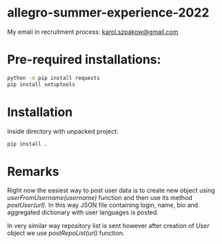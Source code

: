 # allegro-summer-experience-2022

My email in recruitment process: karol.szpakow@gmail.com 

# Pre-required installations:
```sh
python -m pip install requests
pip install setuptools
```
# Installation

Inside directory with unpacked project:
```sh
pip install .
```
# Remarks

Right now the easiest way to post user data is to create new object using *userFromUsername(username)* function and then use its method *postUser(url)*. In this way JSON file containing login, name, bio and aggregated dictionary with user languages is posted.

In very similar way repository list is sent however after creation of *User* object we use *postRepoList(url)* function.
